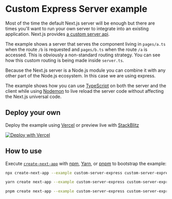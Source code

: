 # Custom Express Server example

Most of the time the default Next.js server will be enough but there are times you'll want to run your own server to integrate into an existing application. Next.js provides [a custom server api](https://nextjs.org/docs/advanced-features/custom-server).

The example shows a server that serves the component living in `pages/a.ts` when the route `/b` is requested and `pages/b.ts` when the route `/a` is accessed. This is obviously a non-standard routing strategy. You can see how this custom routing is being made inside `server.ts`.

Because the Next.js server is a Node.js module you can combine it with any other part of the Node.js ecosystem. In this case we are using express.

The example shows how you can use [TypeScript](https://typescriptlang.com) on both the server and the client while using [Nodemon](https://nodemon.io/) to live reload the server code without affecting the Next.js universal code.

## Deploy your own

Deploy the example using [Vercel](https://vercel.com?utm_source=github&utm_medium=readme&utm_campaign=next-example) or preview live with [StackBlitz](https://stackblitz.com/github/vercel/next.js/tree/canary/examples/custom-server-express?runScript=dev)

[![Deploy with Vercel](https://vercel.com/button)](https://vercel.com/new/git/external?repository-url=https://github.com/vercel/next.js/tree/canary/examples/custom-server-express)

## How to use

Execute [`create-next-app`](https://github.com/vercel/next.js/tree/canary/packages/create-next-app) with [npm](https://docs.npmjs.com/cli/init), [Yarn](https://yarnpkg.com/lang/en/docs/cli/create/), or [pnpm](https://pnpm.io) to bootstrap the example:

```bash
npx create-next-app --example custom-server-express custom-server-express-app
```

```bash
yarn create next-app --example custom-server-express custom-server-express-app
```

```bash
pnpm create next-app --example custom-server-express custom-server-express-app
```
